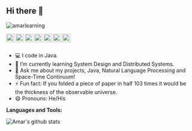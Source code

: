## Hi there 👋

<p align="left"> <img src="http://hits.dwyl.com/amarlearning/amarlearning.svg" alt="amarlearning" /> </p>

<a href="https://twitter.com/iamarpandey">
  <img align="left" alt="Amar's Twitter" width="22px" src="https://cdn.jsdelivr.net/npm/simple-icons@v3/icons/twitter.svg" />
</a>

<a href="https://linkedin.com/in/amarlearning">
  <img align="left" alt="Amar's Linkdein" width="22px" src="https://cdn.jsdelivr.net/npm/simple-icons@v3/icons/linkedin.svg" />
</a>

<a href="https://github.com/amarlearning">
  <img align="left" alt="Amar's Github" width="22px" src="https://cdn.jsdelivr.net/npm/simple-icons@v3/icons/github.svg" />
</a>

<a href="https://t.me/amarlearning">
  <img align="left" alt="Amar's Telegram" width="22px" src="https://cdn.jsdelivr.net/npm/simple-icons@v3/icons/telegram.svg" />
</a>

<a href="https://instagram.com/iamarpandey/">
  <img align="left" alt="Amar's Instagram" width="22px" src="https://cdn.jsdelivr.net/npm/simple-icons@v3/icons/instagram.svg" />
</a>

<a href="https://www.facebook.com/iamarpandey/">
  <img align="left" alt="Amar's Facebook" width="22px" src="https://cdn.jsdelivr.net/npm/simple-icons@v3/icons/facebook.svg" />
</a>

<a href="https://stackoverflow.com/users/5816974/amar-prakash-pandey">
  <img align="left" alt="Amar's StackOverflow" width="22px" src="https://cdn.jsdelivr.net/npm/simple-icons@v3/icons/stackoverflow.svg" />
</a>

<br/>
<br/>


- 💻 I code in Java.
- 🌱 I’m currently learning System Design and Distributed Systems.
- 💬 Ask me about my projects, Java, Natural Language Processing and Space-Time Continuum!
- ⚡ Fun fact: If you folded a piece of paper in half 103 times it would be the thickness of the observable universe.
- :smile: Pronouns: He/His

**Languages and Tools:**

![Amar's github stats](https://github-readme-stats.vercel.app/api?username=amarlearning&show_icons=true&theme=light&line_height=27&include_all_commits=true&count_private=true&hide=issues,prs)
